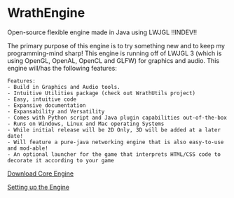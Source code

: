 # WrathEngine
Open-source flexible engine made in Java using LWJGL    !!INDEV!!

The primary purpose of this engine is to try something new and to keep my programming-mind sharp! This engine is running off
of LWJGL 3 (which is using OpenGL, OpenAL, OpenCL and GLFW) for graphics and audio. This engine will/has the following features:
    
    Features:
    - Build in Graphics and Audio tools.
    - Intuitive Utilities package (check out WrathUtils project)
    - Easy, intuitive code
    - Expansive documentation
    - Expansability and Versatility
    - Comes with Python script and Java plugin capabilities out-of-the-box
    - Runs on Windows, Linux and Mac operating Systems
    - While initial release will be 2D Only, 3D will be added at a later date!
    - Will feature a pure-java networking engine that is also easy-to-use and mod-able!
    - An optional launcher for the game that interprets HTML/CSS code to decorate it according to your game

[Download Core Engine](http://epictaco.github.io/WrathEngine/WrathEngine-redist.zip)

[Setting up the Engine](https://github.com/EpicTaco/WrathEngine/wiki/Getting-Started#setting-up-the-environment)